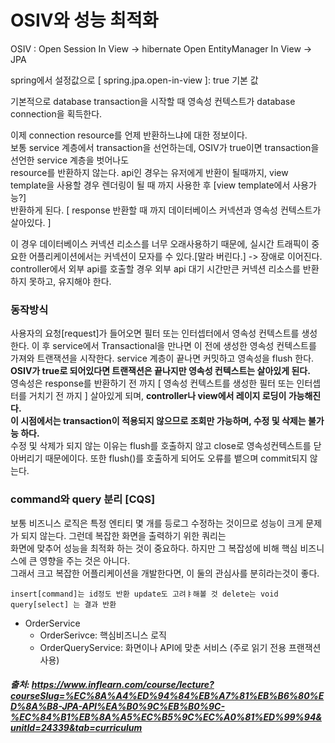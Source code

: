 # OSIV와 성능 최적화

OSIV : Open Session In View -> hibernate
Open EntityManager In View -> JPA

spring에서 설정값으로 [ spring.jpa.open-in-view ]: true 기본 값

기본적으로 database transaction을 시작할 때 영속성 컨텍스트가 database connection을 획득한다.    

이제 connection resource를 언제 반환하느냐에 대한 정보이다.        
보통 service 계층에서 transaction을 선언하는데, OSIV가 true이면 transaction을 선언한 service 계층을 벗어나도     
resource를 반환하지 않는다. api인 경우는 유저에게 반환이 될때까지, view template을 사용할 경우 렌더링이 될 때 까지 사용한 후 [view template에서 사용가능?]    
반환하게 된다. [ response 반환할 때 까지 데이터베이스 커넥션과 영속성 컨텍스트가 살아있다. ]    

이 경우 데이터베이스 커넥션 리소스를 너무 오래사용하기 때문에, 실시간 트래픽이 중요한 어플리케이션에서는 커넥션이 모자를 수 있다.[말라 버린다.] -> 장애로 이어진다.    
controller에서 외부 api를 호출할 경우 외부 api 대기 시간만큰 커넥션 리소스를 반환하지 못하고, 유지해야 한다.


### 동작방식 

사용자의 요청[request]가 들어오면 필터 또는 인터셉터에서 영속성 컨텍스트를 생성한다. 이 후 service에서 Transactional을 만나면 이 전에 생성한 영속성 컨텍스트를     
가져와 트랜잭션을 시작한다. service 계층이 끝나면 커밋하고 영속성을 flush 한다. **OSIV가 true로 되어있다면 트랜잭션은 끝나지만 영속성 컨텍스트는 살아있게 된다.**    
영속성은 response를 반환하기 전 까지 [ 영속성 컨텍스트를 생성한 필터 또는 인터셉터를 거치기 전 까지 ] 살아있게 되며, **controller나 view에서 레이지 로딩이 가능해진다.     
이 시점에서는 transaction이 적용되지 않으므로 조회만 가능하며, 수정 및 삭제는 불가능 하다.**   
수정 및 삭제가 되지 않는 이유는 flush를 호출하지 않고 close로 영속성컨텍스트를 닫아버리기 때문에이다. 또한 flush()를 호출하게 되어도 오류를 뱉으며 commit되지 않는다.      
 
 
### command와 query 분리 [CQS] 
보통 비즈니스 로직은 특정 엔티티 몇 개를 등로그 수정하는 것이므로 성능이 크게 문제가 되지 않는다. 그런데 복잡한 화면을 출력하기 위한 쿼리는    
화면에 맞추어 성능을 최적화 하는 것이 중요하다. 하지만 그 복잡성에 비해 핵심 비즈니스에 큰 영향을 주는 것은 아니다.    
그래서 크고 복잡한 어플리케이션을 개발한다면, 이 둘의 관심사를 분히라는것이 좋다.
```
insert[command]는 id정도 반환 update도 고려ㅑ해볼 것 delete는 void
query[select] 는 결과 반환
```


- OrderService
  - OrderSerivce: 핵심비즈니스 로직 
  - OrderQueryService: 화면이나 API에 맞춘 서비스 (주로 읽기 전용 프랜잭션 사용)





##### 출처: https://www.inflearn.com/course/lecture?courseSlug=%EC%8A%A4%ED%94%84%EB%A7%81%EB%B6%80%ED%8A%B8-JPA-API%EA%B0%9C%EB%B0%9C-%EC%84%B1%EB%8A%A5%EC%B5%9C%EC%A0%81%ED%99%94&unitId=24339&tab=curriculum
